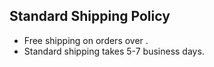 ## Standard Shipping Policy
- Free shipping on orders over .
- Standard shipping takes 5-7 business days.
